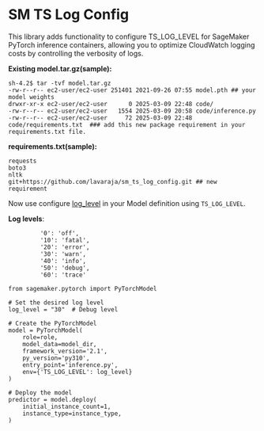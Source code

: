 # SM TS Log Config
This library adds functionality to configure TS_LOG_LEVEL for SageMaker PyTorch inference containers, allowing you to optimize CloudWatch logging costs by controlling the verbosity of logs.

**Existing model.tar.gz(sample):**
```
sh-4.2$ tar -tvf model.tar.gz 
-rw-r--r-- ec2-user/ec2-user 251401 2021-09-26 07:55 model.pth ## your model weights
drwxr-xr-x ec2-user/ec2-user      0 2025-03-09 22:48 code/
-rw-r--r-- ec2-user/ec2-user   1554 2025-03-09 20:58 code/inference.py
-rw-r--r-- ec2-user/ec2-user     72 2025-03-09 22:48 code/requirements.txt  ### add this new package requirement in your requirements.txt file.
```
**requirements.txt(sample):**
```
requests
boto3
nltk
git+https://github.com/lavaraja/sm_ts_log_config.git ## new requirement
```
Now use configure [log_level](https://github.com/aws/sagemaker-pytorch-inference-toolkit/pull/168#:~:text=values%20as%20follows.-,log_levels,-%3D%20%7B%0A%20%20%20%20%20%20%20%20%20%270%27%3A%20%27off%27%2C%0A%20%20%20%20%20%20%20%20%20%2710) in your Model definition using `TS_LOG_LEVEL`.

**Log levels**:
```
         '0': 'off',
         '10': 'fatal',
         '20': 'error',
         '30': 'warn',
         '40': 'info',
         '50': 'debug',
         '60': 'trace'
```

```
from sagemaker.pytorch import PyTorchModel

# Set the desired log level
log_level = "30"  # Debug level

# Create the PyTorchModel
model = PyTorchModel(
    role=role,
    model_data=model_dir,
    framework_version='2.1',
    py_version='py310',
    entry_point='inference.py',
    env={'TS_LOG_LEVEL': log_level}
)

# Deploy the model 
predictor = model.deploy(
    initial_instance_count=1,
    instance_type=instance_type,
)
```
